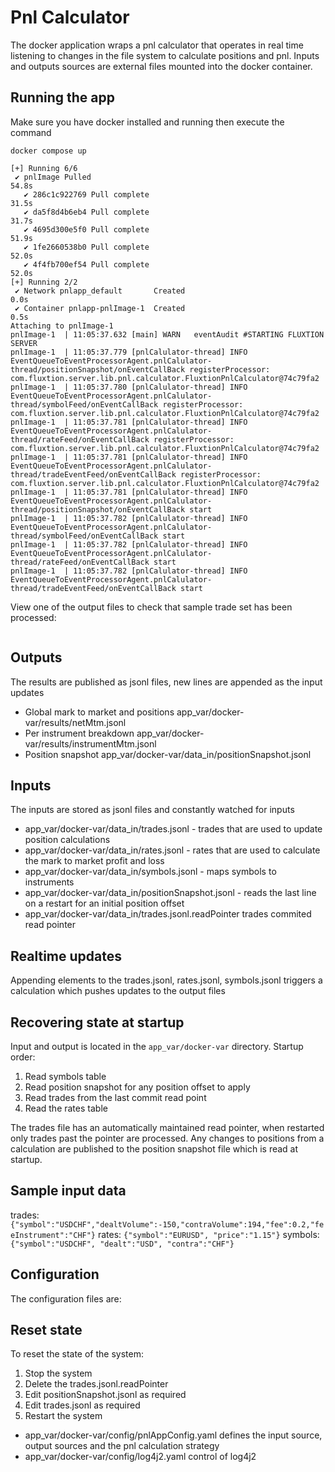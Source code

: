 # Pnl Calculator

The docker application wraps a pnl calculator that operates in real time listening to changes in the file system to 
calculate positions and pnl. Inputs and outputs sources are external files mounted into the docker container. 

## Running the app

Make sure you have docker installed and running then execute the command

```shell
docker compose up

[+] Running 6/6
 ✔ pnlImage Pulled                                                                                                                                                                                  54.8s 
   ✔ 286c1c922769 Pull complete                                                                                                                                                                     31.5s 
   ✔ da5f8d4b6eb4 Pull complete                                                                                                                                                                     31.7s 
   ✔ 4695d300e5f0 Pull complete                                                                                                                                                                     51.9s 
   ✔ 1fe2660538b0 Pull complete                                                                                                                                                                     52.0s 
   ✔ 4f4fb700ef54 Pull complete                                                                                                                                                                     52.0s 
[+] Running 2/2
 ✔ Network pnlapp_default       Created                                                                                                                                                              0.0s 
 ✔ Container pnlapp-pnlImage-1  Created                                                                                                                                                              0.5s 
Attaching to pnlImage-1
pnlImage-1  | 11:05:37.632 [main] WARN   eventAudit #STARTING FLUXTION SERVER
pnlImage-1  | 11:05:37.779 [pnlCalulator-thread] INFO   EventQueueToEventProcessorAgent.pnlCalulator-thread/positionSnapshot/onEventCallBack registerProcessor: com.fluxtion.server.lib.pnl.calculator.FluxtionPnlCalculator@74c79fa2
pnlImage-1  | 11:05:37.780 [pnlCalulator-thread] INFO   EventQueueToEventProcessorAgent.pnlCalulator-thread/symbolFeed/onEventCallBack registerProcessor: com.fluxtion.server.lib.pnl.calculator.FluxtionPnlCalculator@74c79fa2
pnlImage-1  | 11:05:37.781 [pnlCalulator-thread] INFO   EventQueueToEventProcessorAgent.pnlCalulator-thread/rateFeed/onEventCallBack registerProcessor: com.fluxtion.server.lib.pnl.calculator.FluxtionPnlCalculator@74c79fa2
pnlImage-1  | 11:05:37.781 [pnlCalulator-thread] INFO   EventQueueToEventProcessorAgent.pnlCalulator-thread/tradeEventFeed/onEventCallBack registerProcessor: com.fluxtion.server.lib.pnl.calculator.FluxtionPnlCalculator@74c79fa2
pnlImage-1  | 11:05:37.781 [pnlCalulator-thread] INFO   EventQueueToEventProcessorAgent.pnlCalulator-thread/positionSnapshot/onEventCallBack start
pnlImage-1  | 11:05:37.782 [pnlCalulator-thread] INFO   EventQueueToEventProcessorAgent.pnlCalulator-thread/symbolFeed/onEventCallBack start
pnlImage-1  | 11:05:37.782 [pnlCalulator-thread] INFO   EventQueueToEventProcessorAgent.pnlCalulator-thread/rateFeed/onEventCallBack start
pnlImage-1  | 11:05:37.782 [pnlCalulator-thread] INFO   EventQueueToEventProcessorAgent.pnlCalulator-thread/tradeEventFeed/onEventCallBack start

```
View one of the output files to check that sample trade set has been processed:

```shell

```

## Outputs
The results are published as jsonl files, new lines are appended as the input updates
- Global mark to market and positions app_var/docker-var/results/netMtm.jsonl 
- Per instrument breakdown app_var/docker-var/results/instrumentMtm.jsonl 
- Position snapshot app_var/docker-var/data_in/positionSnapshot.jsonl 

## Inputs
   The inputs are stored as jsonl files and constantly watched for inputs

- app_var/docker-var/data_in/trades.jsonl - trades that are used to update position calculations
- app_var/docker-var/data_in/rates.jsonl - rates that are used to calculate the mark to market profit and loss
- app_var/docker-var/data_in/symbols.jsonl - maps symbols to instruments
- app_var/docker-var/data_in/positionSnapshot.jsonl - reads the last line on a restart for an initial position offset
- app_var/docker-var/data_in/trades.jsonl.readPointer trades commited read pointer

## Realtime updates
   Appending elements to the trades.jsonl, rates.jsonl, symbols.jsonl triggers a calculation which pushes updates to the 
   output files

## Recovering state at startup
Input and output is located in the `app_var/docker-var` directory. Startup order:
1. Read symbols table
2. Read position snapshot for any position offset to apply
3. Read trades from the last commit read point
4. Read the rates table

The trades file has an automatically maintained read pointer, when restarted only trades past the pointer are processed.
Any changes to positions from a calculation are published to the position snapshot file which is read at startup.

## Sample input data
   trades: `{"symbol":"USDCHF","dealtVolume":-150,"contraVolume":194,"fee":0.2,"feeInstrument":"CHF"}`
   rates: `{"symbol":"EURUSD", "price":"1.15"}`
   symbols: `{"symbol":"USDCHF", "dealt":"USD", "contra":"CHF"}`

## Configuration
   The configuration files are:

## Reset state
To reset the state of the system:
1. Stop the system
2. Delete the trades.jsonl.readPointer
3. Edit positionSnapshot.jsonl as required
4. Edit trades.jsonl as required
5. Restart the system

- app_var/docker-var/config/pnlAppConfig.yaml defines the input source, output sources and the pnl calculation strategy
- app_var/docker-var/config/log4j2.yaml control of log4j2
